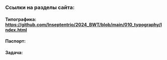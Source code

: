 ### Ссылки на разделы сайта:
#### Типографика: https://github.com/Inseptentrio/2024_BWT/blob/main/010_typography/Index.html
#### Паспорт:
#### Задача:
